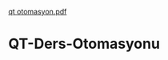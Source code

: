 [qt otomasyon.pdf](https://github.com/mustafadag525/QT-Ders-Otomasyonu/files/6741095/qt.otomasyon.pdf)
# QT-Ders-Otomasyonu
